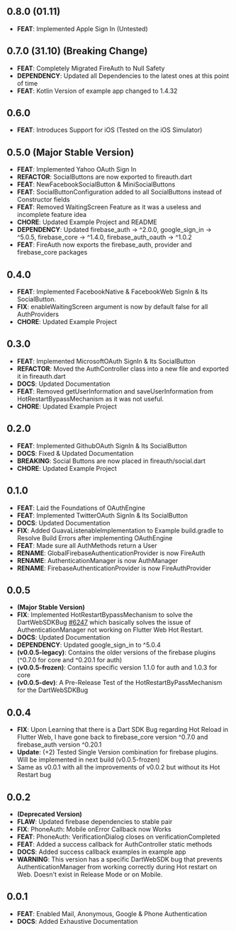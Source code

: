 ## 0.8.0 (01.11)
- **FEAT**: Implemented Apple Sign In (Untested)

## 0.7.0 (31.10) (Breaking Change)
- **FEAT**: Completely Migrated FireAuth to Null Safety
- **DEPENDENCY**: Updated all Dependencies to the latest ones at this point of time
- **FEAT**: Kotlin Version of example app changed to 1.4.32

## 0.6.0
- **FEAT**: Introduces Support for iOS (Tested on the iOS Simulator)

## 0.5.0 (Major Stable Version)
- **FEAT**: Implemented Yahoo OAuth Sign In
- **REFACTOR**: SocialButtons are now exported to fireauth.dart
- **FEAT**: NewFacebookSocialButton & MiniSocialButtons
- **FEAT**: SocialButtonConfiguration added to all SocialButtons instead of Constructor fields
- **FEAT**: Removed WaitingScreen Feature as it was a useless and incomplete feature idea
- **CHORE**: Updated Example Project and README
- **DEPENDENCY**: Updated firebase_auth -> ^2.0.0, google_sign_in -> ^5.0.5, firebase_core -> ^1.4.0, firebase_auth_oauth -> ^1.0.2
- **FEAT**: FireAuth now exports the firebase_auth, provider and firebase_core packages

## 0.4.0
- **FEAT**: Implemented FacebookNative & FacebookWeb SignIn & Its SocialButton.
- **FIX**: enableWaitingScreen argument is now by default false for all AuthProviders
- **CHORE**: Updated Example Project

## 0.3.0
- **FEAT**: Implemented MicrosoftOAuth SignIn & Its SocialButton
- **REFACTOR**: Moved the AuthController class into a new file and exported it in fireauth.dart
- **DOCS**: Updated Documentation
- **FEAT**: Removed getUserInformation and saveUserInformation from HotRestartBypassMechanism as it was not useful.
- **CHORE**: Updated Example Project

## 0.2.0
- **FEAT**: Implemented GithubOAuth SignIn & Its SocialButton
- **DOCS**: Fixed & Updated Documentation
- **BREAKING**: Social Buttons are now placed in fireauth/social.dart
- **CHORE**: Updated Example Project

## 0.1.0
- **FEAT**: Laid the Foundations of OAuthEngine
- **FEAT**: Implemented TwitterOAuth SignIn & Its SocialButton
- **DOCS**: Updated Documentation
- **FIX**: Added GuavaListenableImplementation to Example build.gradle to Resolve Build Errors after implementing OAuthEngine
- **FEAT**: Made sure all AuthMethods return a User
- **RENAME**: GlobalFirebaseAuthenticationProvider is now FireAuth
- **RENAME**: AuthenticationManager is now AuthManager
- **RENAME**: FirebaseAuthenticationProvider is now FireAuthProvider

## 0.0.5
- **(Major Stable Version)**
- **FIX**: Implemented HotRestartBypassMechanism to solve the DartWebSDKBug [#6247](https://github.com/FirebaseExtended/flutterfire/issues/6247) which basically solves the issue of AuthenticationManager not working on Flutter Web Hot Restart.
- **DOCS**: Updated Documentation
- **DEPENDENCY**: Updated google_sign_in to ^5.0.4
- **(v0.0.5-legacy)**: Contains the older versions of the firebase plugins (^0.7.0 for core and ^0.20.1 for auth)
- **(v0.0.5-frozen)**: Contains specific version 1.1.0 for auth and 1.0.3 for core
- **(v0.0.5-dev)**: A Pre-Release Test of the HotRestartByPassMechanism for the DartWebSDKBug

## 0.0.4
- **FIX**: Upon Learning that there is a Dart SDK Bug regarding Hot Reload in Flutter Web,
I have gone back to firebase_core version ^0.7.0 and firebase_auth version ^0.20.1
- **Update**: (+2) Tested Single Version combination for firebase plugins. Will be implemented in next build (v0.0.5-frozen)
- Same as v0.0.1 with all the improvements of v0.0.2 but without its Hot Restart bug

## 0.0.2
- **(Deprecated Version)**
- **FLAW**: Updated firebase dependencies to stable pair
- **FIX**: PhoneAuth: Mobile onError Callback now Works
- **FEAT**: PhoneAuth: VerificationDialog closes on verificationCompleted
- **FEAT**: Added a success callback for AuthController static methods
- **DOCS**: Added success callback examples in example app
- **WARNING**: This version has a specific DartWebSDK bug that prevents AuthenticationManager
from working correctly during Hot restart on Web. Doesn't exist in Release Mode or on Mobile.

## 0.0.1
- **FEAT**: Enabled Mail, Anonymous, Google & Phone Authentication
- **DOCS**: Added Exhaustive Documentation